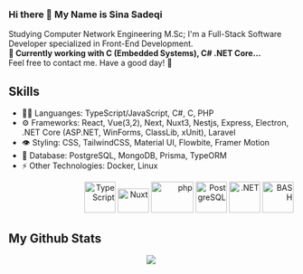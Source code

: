 ### Hi there 👋 My Name is Sina Sadeqi 

Studying Computer Network Engineering M.Sc; I'm a Full-Stack Software Developer specialized in Front-End Development. <br>
<strong>🔭 Currently working with <!--(Electron + TypeScritp,Vue3), -->C (Embedded Systems), C# .NET Core...</strong> <br>
Feel free to contact me. Have a good day! 🌱

## Skills
<ul> 
  <li> 👨‍💻 Languanges: TypeScript/JavaScript, C#, C, PHP</li> 
  <li> ⚙️ Frameworks: React, Vue(3,2), Next, Nuxt3, Nestjs, Express, Electron, .NET Core (ASP.NET, WinForms, ClassLib, xUnit), Laravel </li>
  <li> 👁️ Styling: CSS, TailwindCSS, Material UI, Flowbite, Framer Motion </li> 
  <li> 🌱 Database: PostgreSQL, MongoDB, Prisma, TypeORM </li>
  <li> ⚡ Other Technologies: Docker, Linux </li> 
  <!-- LinuxOS(CLI), Redis, Socket.io, gRPC, GraphQL, Apollo, Kavenger, puppeteer, Jest, Cypress, React Testing Library, GSAP -->  
  <!--  Concepts: Microservices, Clean Code, Design Patterns, OOP, CDN, CI/CD, Unit Testing, -->
</ul>
<p align="right" >
  
  <img src="https://seeklogo.com/images/T/typescript-logo-B29A3F462D-seeklogo.com.png" alt="TypeScript" width="55" height="55"/>
  <img src="https://seeklogo.com/images/N/nuxt-logo-64E0472AA8-seeklogo.com.png" alt="Nuxt" width="55" height="43"/>
  <img src="https://seeklogo.com/images/P/PHP-logo-0B2FDC4529-seeklogo.com.png" alt="php" width="75" height="55"/>
  <img src="https://seeklogo.com/images/P/PostgreSQL_Inc-logo-09A7EFEB72-seeklogo.com.png" alt="PostgreSQL" width="55" height="55" margin="5"/>
  <img src="https://seeklogo.com/images/M/microsoft-net-framework-logo-B9BA1A3DA1-seeklogo.com.png" alt=".NET" width="55" height="55" margin="5"/>
  <img src="https://seeklogo.com/images/C/c-programming-language-logo-9B32D017B1-seeklogo.com.png" alt="BASH" width="55" height="55"/>
    
</p> 

## My Github Stats
<div align="">
<div align="center" >
  <img src="https://github-readme-stats.vercel.app/api/top-langs/?username=Cimorexave&hide=html,CSS,SCSS,JavaScript&langs_count=8&theme=dracula&layout=compact"/>
</div>
  <!--
<div align="" >
  <img src="https://github-readme-stats.vercel.app/api?username=Cimorexave&count_private=true&theme=merko"/>
</div> -->
</div>


<!--
- 🔭 I’m currently working on ...
- 🌱 I’m currently learning ...
- 👯 I’m looking to collaborate on ...
- 🤔 I’m looking for help with ...
- 💬 Ask me about ...
- 📫 How to reach me: ...
- 😄 Pronouns: ...
- ⚡ Fun fact: ...
-->
